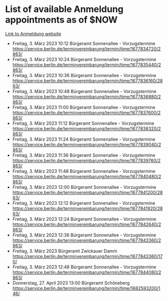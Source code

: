 # List of available Anmeldung appointments as of $NOW
[Link to Anmeldung website](https://service.berlin.de/terminvereinbarung/termin/tag.php?termin=1&anliegen[]=120686&dienstleisterlist=122210,122217,327316,122219,327312,122227,327314,122231,327346,122243,327348,122254,122252,329742,122260,329745,122262,329748,122271,327278,122273,327274,122277,327276,330436,122280,327294,122282,327290,122284,327292,122291,327270,122285,327266,122286,327264,122296,327268,150230,329760,122297,327286,122294,327284,122312,329763,122314,329775,122304,327330,122311,327334,122309,327332,317869,122281,327352,122279,329772,122283,122276,327324,122274,327326,122267,329766,122246,327318,122251,327320,122257,327322,122208,327298,122226,327300&herkunft=http%3A%2F%2Fservice.berlin.de%2Fdienstleistung%2F120686%2F)
- Freitag, 3. März 2023 10:12 Bürgeramt Sonnenallee - Vorzugstermine https://service.berlin.de/terminvereinbarung/termin/time/1677834720/2863/
- Freitag, 3. März 2023 10:24 Bürgeramt Sonnenallee - Vorzugstermine https://service.berlin.de/terminvereinbarung/termin/time/1677835440/2863/
- Freitag, 3. März 2023 10:36 Bürgeramt Sonnenallee - Vorzugstermine https://service.berlin.de/terminvereinbarung/termin/time/1677836160/2863/
- Freitag, 3. März 2023 10:48 Bürgeramt Sonnenallee - Vorzugstermine https://service.berlin.de/terminvereinbarung/termin/time/1677836880/2863/
- Freitag, 3. März 2023 11:00 Bürgeramt Sonnenallee - Vorzugstermine https://service.berlin.de/terminvereinbarung/termin/time/1677837600/2863/
- Freitag, 3. März 2023 11:12 Bürgeramt Sonnenallee - Vorzugstermine https://service.berlin.de/terminvereinbarung/termin/time/1677838320/2863/
- Freitag, 3. März 2023 11:24 Bürgeramt Sonnenallee - Vorzugstermine https://service.berlin.de/terminvereinbarung/termin/time/1677839040/2863/
- Freitag, 3. März 2023 11:36 Bürgeramt Sonnenallee - Vorzugstermine https://service.berlin.de/terminvereinbarung/termin/time/1677839760/2863/
- Freitag, 3. März 2023 11:48 Bürgeramt Sonnenallee - Vorzugstermine https://service.berlin.de/terminvereinbarung/termin/time/1677840480/2863/
- Freitag, 3. März 2023 12:00 Bürgeramt Sonnenallee - Vorzugstermine https://service.berlin.de/terminvereinbarung/termin/time/1677841200/2863/
- Freitag, 3. März 2023 12:12 Bürgeramt Sonnenallee - Vorzugstermine https://service.berlin.de/terminvereinbarung/termin/time/1677841920/2863/
- Freitag, 3. März 2023 12:24 Bürgeramt Sonnenallee - Vorzugstermine https://service.berlin.de/terminvereinbarung/termin/time/1677842640/2863/
- Freitag, 3. März 2023 12:36 Bürgeramt Sonnenallee - Vorzugstermine https://service.berlin.de/terminvereinbarung/termin/time/1677843360/2863/
- Freitag, 3. März 2023  Bürgeramt Zwickauer Damm https://service.berlin.de/terminvereinbarung/termin/time/1677843360/170/
- Freitag, 3. März 2023 12:48 Bürgeramt Sonnenallee - Vorzugstermine https://service.berlin.de/terminvereinbarung/termin/time/1677844080/2863/
- Donnerstag, 27. April 2023 13:00 Bürgeramt Schöneberg https://service.berlin.de/terminvereinbarung/termin/time/1682593200/146/
